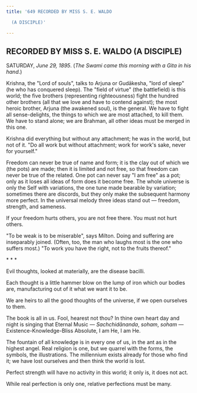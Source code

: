 ```yaml
---
title: '649 RECORDED BY MISS S. E. WALDO

  (A DISCIPLE)'

---
```

  

## RECORDED BY MISS S. E. WALDO (A DISCIPLE)

SATURDAY, *June 29, 1895*. (*The Swami came this morning with a Gita in
his hand*.)

Krishna, the "Lord of souls", talks to Arjuna or Gudākesha, "lord of
sleep" (he who has conquered sleep). The "field of virtue" (the
battlefield) is this world; the five brothers (representing
righteousness) fight the hundred other brothers (all that we love and
have to contend against); the most heroic brother, Arjuna (the awakened
soul), is the general. We have to fight all sense-delights, the things
to which we are most attached, to kill them. We have to stand alone; we
are Brahman, all other ideas must be merged in this one.

Krishna did everything but without any attachment; he was in the world,
but not of it. "Do all work but without attachment; work for work's
sake, never for yourself."

Freedom can never be true of name and form; it is the clay out of which
we (the pots) are made; then it is limited and not free, so that freedom
can never be true of the related. One pot can never say "I am free" as a
pot; only as it loses all ideas of form does it become free. The whole
universe is only the Self with variations, the one tune made bearable by
variation; sometimes there are discords, but they only make the
subsequent harmony more perfect. In the universal melody three ideas
stand out — freedom, strength, and sameness.

If your freedom hurts others, you are not free there. You must not hurt
others.

"To be weak is to be miserable", says Milton. Doing and suffering are
inseparably joined. (Often, too, the man who laughs most is the one who
suffers most.) "To work you have the right, not to the fruits thereof."

\*    \*    \*

Evil thoughts, looked at materially, are the disease bacilli.

Each thought is a little hammer blow on the lump of iron which our
bodies are, manufacturing out of it what we want it to be.

We are heirs to all the good thoughts of the universe, if we open
ourselves to them.

The book is all in us. Fool, hearest not thou? In thine own heart day
and night is singing that Eternal Music — *Sachchidānanda*, *soham*,
*soham* — Existence-Knowledge-Bliss Absolute, I am He, I am He.

The fountain of all knowledge is in every one of us, in the ant as in
the highest angel. Real religion is one, but we quarrel with the forms,
the symbols, the illustrations. The millennium exists already for those
who find it; we have lost ourselves and then think the world is lost.

Perfect strength will have no activity in this world; it only is, it
does not act.

While real perfection is only one, relative perfections must be many.